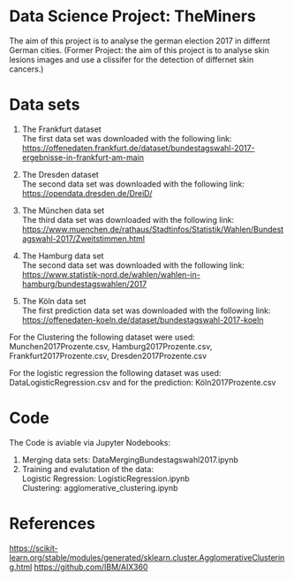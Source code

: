 # Data Science Project: TheMiners
The aim of this project is to analyse the german election 2017 in differnt German cities.
(Former Project: the aim of this project is to analyse skin lesions images and use a clissifer for the detection of differnet skin cancers.)

# Data sets
1. The Frankfurt dataset <br>
The first data set was downloaded with the following link: https://offenedaten.frankfurt.de/dataset/bundestagswahl-2017-ergebnisse-in-frankfurt-am-main

2. The Dresden dataset <br>
The second data set was downloaded with the following link: https://opendata.dresden.de/DreiD/

3. The München data set <br>
The third data set was downloaded with the following link: https://www.muenchen.de/rathaus/Stadtinfos/Statistik/Wahlen/Bundestagswahl-2017/Zweitstimmen.html

4. The Hamburg data set <br>
The second data set was downloaded with the following link: https://www.statistik-nord.de/wahlen/wahlen-in-hamburg/bundestagswahlen/2017

5. The Köln data set <br>
The first prediction data set was downloaded with the following link: https://offenedaten-koeln.de/dataset/bundestagswahl-2017-koeln


For the Clustering the following dataset were used: Munchen2017Prozente.csv, Hamburg2017Prozente.csv, Frankfurt2017Prozente.csv, Dresden2017Prozente.csv

For the logistic regression the following dataset was used: DataLogisticRegression.csv and for the prediction: Köln2017Prozente.csv <br>

# Code
The Code is aviable via Jupyter Nodebooks: <br>
1. Merging data sets: DataMergingBundestagswahl2017.ipynb
2. Training and evalutation of the data: <br>
    Logistic Regression: LogisticRegression.ipynb <br>
    Clustering: agglomerative_clustering.ipynb


# References
https://scikit-learn.org/stable/modules/generated/sklearn.cluster.AgglomerativeClustering.html
https://github.com/IBM/AIX360
